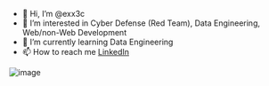 - 👋 Hi, I’m @exx3c
- 👀 I’m interested in Cyber Defense (Red Team), Data Engineering, Web/non-Web Development
- 🌱 I’m currently learning Data Engineering
- 📫 How to reach me [LinkedIn](https://www.linkedin.com/in/gabriel-dultra/)

![image](https://github.com/exx3c/exx3c/assets/173726909/ab265d90-b072-4c50-b314-270126c2d838)
<!---
exx3c/exx3c is a ✨ special ✨ repository because its `README.md` (this file) appears on your GitHub profile.
You can click the Preview link to take a look at your changes.
--->
